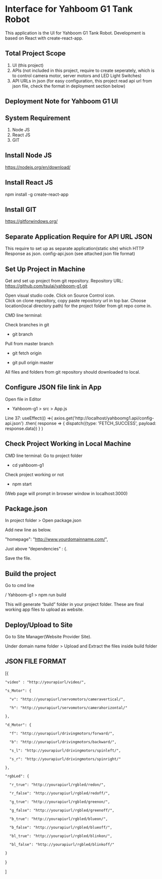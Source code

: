 # Interface for Yahboom G1 Tank Robot

This application is the UI for Yahboom G1 Tank Robot. 
Development is based on React with create-react-app.

## Total Project Scope
1. UI (this project)
2. APIs (not included in this project, require to create seperately, which is to control camera motor, server motors and LED Light Switches)
3. API URLs in json (for easy configuration, this project read api url from json file, check the format in deployment section below)

## Deployment Note for Yahboom G1 UI

## System Requirement 
1.	Node JS
2.	React JS
3.	GIT

## Install Node JS
https://nodejs.org/en/download/

## Install React JS
npm install -g create-react-app

## Install GIT
https://gitforwindows.org/

## Separate Application Require for API URL JSON
This require to set up as separate application(static site) which HTTP Response as json.
config-api.json (see attached json file format)

## Set Up Project in Machine
Get and set up project from git repository. 
Repository URL: https://github.com/tsulai/yahboom-g1.git

Open visual studio code. 
Click on Source Control icon.  
Click on clone repository, copy paste repository url in top bar. 
Choose location(local directory path) for the project folder from git repo come in.

CMD line terminal: 

Check branches in git 
- git branch

Pull from master branch 

- git fetch origin

- git pull origin master 

All files and folders from git repository should downloaded to local.

## Configure JSON file link in App
Open file in Editor 
- Yahboom-g1 > src > App.js

Line 37:
 useEffect(() =>{
    axios.get('http://localhost/yahboomg1.api/config-api.json')
    .then(
        response => {
          dispatch({type: 'FETCH_SUCCESS', payload: response.data})
        }
    )


## Check Project Working in Local Machine
CMD line terminal: 
Go to project folder

- cd yahboom-g1

Check project working or not 

- npm start

(Web page will prompt in browser window in localhost:3000)

## Package.json
In project folder > Open package.json

Add  new line as below.

 "homepage": "http://www.yourdomainname.com/",
 
Just above “dependencies” : {.

Save the file.

## Build the project
Go to cmd line

/ Yahboom-g1 > npm run build

This will generate “build” folder in your project folder.
These are final working app files to upload as website.

##  Deploy/Upload to Site
Go to Site Manager(Website Provider Site).

Under domain name folder > Upload and Extract the files inside build folder

##  JSON FILE FORMAT

[{

    "video" : "http://yourapiurl/video/",
    
    "s_Motor": {
    
      "v": "http://yourapiurl/servomotors/cameravertical/",
      
      "h": "http://yourapiurl/servomotors/camerahorizontal/"
      
    },
    
    "d_Motor": {
    
      "f": "http://yourapiurl/drivingmotors/forward/",
      
      "b": "http://yourapiurl/drivingmotors/backward/",
      
      "s_l": "http://yourapiurl/drivingmotors/spinleft/",
      
      "s_r": "http://yourapiurl/drivingmotors/spinright/"
      
    },
    
    "rgbLed": {
    
      "r_true": "http://yourapiurl/rgbled/redon/",
      
      "r_false": "http://yourapiurl/rgbled/redoff/",
      
      "g_true": "http://yourapiurl/rgbled/greenon/",
      
      "g_false": "http://yourapiurl/rgbled/greenoff/",
      
      "b_true": "http://yourapiurl/rgbled/blueon/",
      
      "b_false": "http://yourapiurl/rgbled/blueoff/",
      
      "bl_true": "http://yourapiurl/rgbled/blinkon/",
      
      "bl_false": "http://yourapiurl/rgbled/blinkoff/"
      
    }
    
  }
  
]

